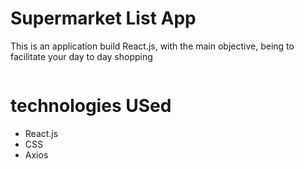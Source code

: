# Supermarket List App

This is an application build React.js, with the main objective, being to facilitate your day to day shopping

 <img src="" />

# technologies USed

- React.js
- CSS
- Axios
